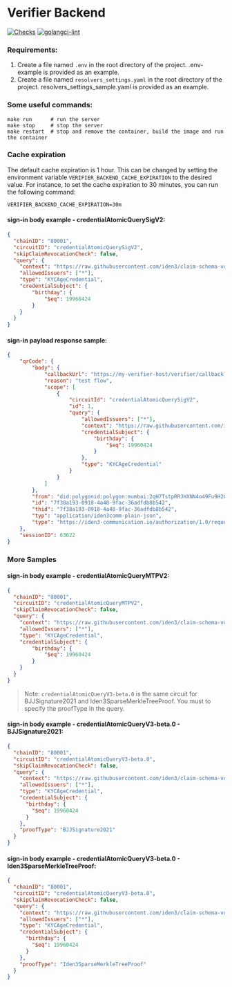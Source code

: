 # Verifier Backend
[![Checks](https://github.com/0xPolygonID/verifier-backend/actions/workflows/checks.yml/badge.svg)](https://github.com/0xPolygonID/verifier-backend/actions/workflows/checks.yml)
[![golangci-lint](https://github.com/0xPolygonID/verifier-backend/actions/workflows/golangci-lint.yml/badge.svg)](https://github.com/0xPolygonID/verifier-backend/actions/workflows/golangci-lint.yml)

### Requirements:
1. Create a file named `.env` in the root directory of the project. .env-example is provided as an example.
2. Create a file named `resolvers_settings.yaml` in the root directory of the project. resolvers_settings_sample.yaml is provided as an example.

### Some useful commands:

```shell
make run      # run the server
make stop     # stop the server
make restart  # stop and remove the container, build the image and run the container
```

### Cache expiration
The default cache expiration is 1 hour. This can be changed by setting the environment variable `VERIFIER_BACKEND_CACHE_EXPIRATION` to the desired value.
For instance, to set the cache expiration to 30 minutes, you can run the following command:
```shell
VERIFIER_BACKEND_CACHE_EXPIRATION=30m
```


#### sign-in body example - credentialAtomicQuerySigV2:

```json
{
  "chainID": "80001",
  "circuitID": "credentialAtomicQuerySigV2",
  "skipClaimRevocationCheck": false, 
  "query": {
    "context": "https://raw.githubusercontent.com/iden3/claim-schema-vocab/main/schemas/json-ld/kyc-v3.json-ld",
    "allowedIssuers": ["*"],
    "type": "KYCAgeCredential",
    "credentialSubject": {
        "birthday": {
            "$eq": 19960424
        }
    }
  }
}
```

#### sign-in payload response sample:

```json
{
    "qrCode": {
        "body": {
            "callbackUrl": "https://my-verifier-host/verifier/callback?sessionID=63622",
            "reason": "test flow",
            "scope": [
                {
                    "circuitId": "credentialAtomicQuerySigV2",
                    "id": 1,
                    "query": {
                        "allowedIssuers": ["*"],
                        "context": "https://raw.githubusercontent.com/iden3/claim-schema-vocab/main/schemas/json-ld/kyc-v3.json-ld",
                        "credentialSubject": {
                            "birthday": {
                                "$eq": 19960424
                            }
                        },
                        "type": "KYCAgeCredential"
                    }
                }
            ]
        },
        "from": "did:polygonid:polygon:mumbai:2qH7TstpRRJHXNN4o49Fu9H2Qismku8hQeUxDVrjqT",
        "id": "7f38a193-0918-4a48-9fac-36adfdb8b542",
        "thid": "7f38a193-0918-4a48-9fac-36adfdb8b542",
        "typ": "application/iden3comm-plain-json",
        "type": "https://iden3-communication.io/authorization/1.0/request"
    },
    "sessionID": 63622
}
```

### More Samples

#### sign-in body example - credentialAtomicQueryMTPV2:

```json
{
  "chainID": "80001",
  "circuitID": "credentialAtomicQueryMTPV2",
  "skipClaimRevocationCheck": false, 
  "query": {
    "context": "https://raw.githubusercontent.com/iden3/claim-schema-vocab/main/schemas/json-ld/kyc-v3.json-ld",
    "allowedIssuers": ["*"],
    "type": "KYCAgeCredential",
    "credentialSubject": {
        "birthday": {
            "$eq": 19960424
        }
    }
  }
}
```

> Note: `credentialAtomicQueryV3-beta.0` is the same circuit for BJJSignature2021 and Iden3SparseMerkleTreeProof. 
> You must to specify the proofType in the query. 

#### sign-in body example - credentialAtomicQueryV3-beta.0 - BJJSignature2021:

```json
{
  "chainID": "80001",
  "circuitID": "credentialAtomicQueryV3-beta.0",
  "skipClaimRevocationCheck": false,
  "query": {
    "context": "https://raw.githubusercontent.com/iden3/claim-schema-vocab/main/schemas/json-ld/kyc-v3.json-ld",
    "allowedIssuers": ["*"],
    "type": "KYCAgeCredential",
    "credentialSubject": {
      "birthday": {
        "$eq": 19960424
      }
    },
    "proofType": "BJJSignature2021"
  }
}
```

#### sign-in body example - credentialAtomicQueryV3-beta.0 - Iden3SparseMerkleTreeProof:

```json
{
  "chainID": "80001",
  "circuitID": "credentialAtomicQueryV3-beta.0",
  "skipClaimRevocationCheck": false,
  "query": {
    "context": "https://raw.githubusercontent.com/iden3/claim-schema-vocab/main/schemas/json-ld/kyc-v3.json-ld",
    "allowedIssuers": ["*"],
    "type": "KYCAgeCredential",
    "credentialSubject": {
      "birthday": {
        "$eq": 19960424
      }
    },
    "proofType": "Iden3SparseMerkleTreeProof"
  }
}
```